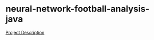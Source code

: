 # neural-network-football-analysis-java

[Project Description](./src/main.resources/Project%20Description.pdf)